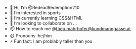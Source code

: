 - 👋 Hi, I’m @RedeadRedemption210
- 👀 I’m interested in sports
- 🌱 I’m currently learning CSS&HTML
- 💞️ I’m looking to collaborate on ...
- 📫 How to reach me @theo.mahrhofer@kundmanngasse.at
- 😄 Pronouns: he/him
- ⚡ Fun fact: I am problably taller than you

<!---
RedeadRedemption210/RedeadRedemption210 is a ✨ special ✨ repository because its `README.md` (this file) appears on your GitHub profile.
You can click the Preview link to take a look at your changes.
--->
